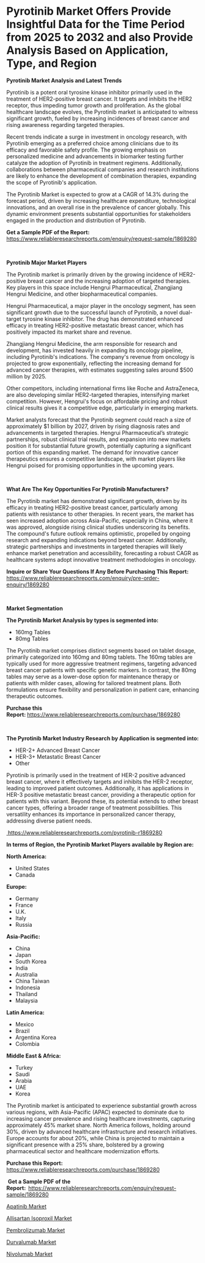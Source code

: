 <p><h1>Pyrotinib Market Offers Provide Insightful Data for the Time Period from 2025 to 2032 and also Provide Analysis Based on Application, Type, and Region</h1></p><p><strong>Pyrotinib Market Analysis and Latest Trends</strong></p>
<p><p>Pyrotinib is a potent oral tyrosine kinase inhibitor primarily used in the treatment of HER2-positive breast cancer. It targets and inhibits the HER2 receptor, thus impeding tumor growth and proliferation. As the global healthcare landscape evolves, the Pyrotinib market is anticipated to witness significant growth, fueled by increasing incidences of breast cancer and rising awareness regarding targeted therapies.</p><p>Recent trends indicate a surge in investment in oncology research, with Pyrotinib emerging as a preferred choice among clinicians due to its efficacy and favorable safety profile. The growing emphasis on personalized medicine and advancements in biomarker testing further catalyze the adoption of Pyrotinib in treatment regimens. Additionally, collaborations between pharmaceutical companies and research institutions are likely to enhance the development of combination therapies, expanding the scope of Pyrotinib's application.</p><p>The Pyrotinib Market is expected to grow at a CAGR of 14.3% during the forecast period, driven by increasing healthcare expenditure, technological innovations, and an overall rise in the prevalence of cancer globally. This dynamic environment presents substantial opportunities for stakeholders engaged in the production and distribution of Pyrotinib.</p></p>
<p><strong>Get a Sample PDF of the Report:&nbsp;</strong> <a href="https://www.reliableresearchreports.com/enquiry/request-sample/1869280?utm_campaign=12&utm_medium=2&utm_source=Github&utm_content=ia&utm_term=08032025&utm_id=pyrotinib">https://www.reliableresearchreports.com/enquiry/request-sample/1869280</a></p>
<p>&nbsp;</p>
<p><strong>Pyrotinib Major Market Players</strong></p>
<p><p>The Pyrotinib market is primarily driven by the growing incidence of HER2-positive breast cancer and the increasing adoption of targeted therapies. Key players in this space include Hengrui Pharmaceutical, Zhangjiang Hengrui Medicine, and other biopharmaceutical companies.</p><p>Hengrui Pharmaceutical, a major player in the oncology segment, has seen significant growth due to the successful launch of Pyrotinib, a novel dual-target tyrosine kinase inhibitor. The drug has demonstrated enhanced efficacy in treating HER2-positive metastatic breast cancer, which has positively impacted its market share and revenue.</p><p>Zhangjiang Hengrui Medicine, the arm responsible for research and development, has invested heavily in expanding its oncology pipeline, including Pyrotinib's indications. The company's revenue from oncology is projected to grow exponentially, reflecting the increasing demand for advanced cancer therapies, with estimates suggesting sales around $500 million by 2025. </p><p>Other competitors, including international firms like Roche and AstraZeneca, are also developing similar HER2-targeted therapies, intensifying market competition. However, Hengrui's focus on affordable pricing and robust clinical results gives it a competitive edge, particularly in emerging markets.</p><p>Market analysts forecast that the Pyrotinib segment could reach a size of approximately $1 billion by 2027, driven by rising diagnosis rates and advancements in targeted therapies. Hengrui Pharmaceutical’s strategic partnerships, robust clinical trial results, and expansion into new markets position it for substantial future growth, potentially capturing a significant portion of this expanding market. The demand for innovative cancer therapeutics ensures a competitive landscape, with market players like Hengrui poised for promising opportunities in the upcoming years.</p></p>
<p>&nbsp;</p>
<p><strong>What Are The Key Opportunities For Pyrotinib Manufacturers?</strong></p>
<p><p>The Pyrotinib market has demonstrated significant growth, driven by its efficacy in treating HER2-positive breast cancer, particularly among patients with resistance to other therapies. In recent years, the market has seen increased adoption across Asia-Pacific, especially in China, where it was approved, alongside rising clinical studies underscoring its benefits. The compound's future outlook remains optimistic, propelled by ongoing research and expanding indications beyond breast cancer. Additionally, strategic partnerships and investments in targeted therapies will likely enhance market penetration and accessibility, forecasting a robust CAGR as healthcare systems adopt innovative treatment methodologies in oncology.</p></p>
<p><strong>Inquire or Share Your Questions If Any Before Purchasing This Report:</strong> <a href="https://www.reliableresearchreports.com/enquiry/pre-order-enquiry/1869280?utm_campaign=12&utm_medium=2&utm_source=Github&utm_content=ia&utm_term=08032025&utm_id=pyrotinib">https://www.reliableresearchreports.com/enquiry/pre-order-enquiry/1869280</a></p>
<p>&nbsp;</p>
<p><strong>Market Segmentation</strong></p>
<p><strong>The Pyrotinib Market Analysis by types is segmented into:</strong></p>
<p><ul><li>160mg Tables</li><li>80mg Tables</li></ul></p>
<p><p>The Pyrotinib market comprises distinct segments based on tablet dosage, primarily categorized into 160mg and 80mg tablets. The 160mg tables are typically used for more aggressive treatment regimens, targeting advanced breast cancer patients with specific genetic markers. In contrast, the 80mg tables may serve as a lower-dose option for maintenance therapy or patients with milder cases, allowing for tailored treatment plans. Both formulations ensure flexibility and personalization in patient care, enhancing therapeutic outcomes.</p></p>
<p><strong>Purchase this Report:&nbsp;</strong><a href="https://www.reliableresearchreports.com/purchase/1869280?utm_campaign=12&utm_medium=2&utm_source=Github&utm_content=ia&utm_term=08032025&utm_id=pyrotinib">https://www.reliableresearchreports.com/purchase/1869280</a></p>
<p>&nbsp;</p>
<p><strong>The Pyrotinib Market Industry Research by Application is segmented into:</strong></p>
<p><ul><li>HER-2+ Advanced Breast Cancer</li><li>HER-3+ Metastatic Breast Cancer</li><li>Other</li></ul></p>
<p><p>Pyrotinib is primarily used in the treatment of HER-2 positive advanced breast cancer, where it effectively targets and inhibits the HER-2 receptor, leading to improved patient outcomes. Additionally, it has applications in HER-3 positive metastatic breast cancer, providing a therapeutic option for patients with this variant. Beyond these, its potential extends to other breast cancer types, offering a broader range of treatment possibilities. This versatility enhances its importance in personalized cancer therapy, addressing diverse patient needs.</p></p>
<p><a href="https://www.reliableresearchreports.com/pyrotinib-r1869280?utm_campaign=12&utm_medium=2&utm_source=Github&utm_content=ia&utm_term=08032025&utm_id=pyrotinib">&nbsp;https://www.reliableresearchreports.com/pyrotinib-r1869280</a></p>
<p><strong>In terms of Region, the Pyrotinib Market Players available by Region are:</strong></p>
<p>
    <p> <strong> North America: </strong>
        <ul>
            <li>United States</li>
            <li>Canada</li>
        </ul>
        </p> 
    <p> <strong> Europe: </strong>
        <ul>
            <li>Germany</li>
            <li>France</li>
            <li>U.K.</li>
            <li>Italy</li>
            <li>Russia</li>
        </ul>
        </p> 
    <p> <strong> Asia-Pacific: </strong>
        <ul>
            <li>China</li>
            <li>Japan</li>
            <li>South Korea</li>
            <li>India</li>
            <li>Australia</li>
            <li>China Taiwan</li>
            <li>Indonesia</li>
            <li>Thailand</li>
            <li>Malaysia</li>
        </ul>
        </p> 
    <p> <strong> Latin America: </strong>
        <ul>
            <li>Mexico</li>
            <li>Brazil</li>
            <li>Argentina Korea</li>
            <li>Colombia</li>
        </ul>
        </p> 
    <p> <strong> Middle East & Africa: </strong>
        <ul>
            <li>Turkey</li>
            <li>Saudi</li>
            <li>Arabia</li>
            <li>UAE</li>
            <li>Korea</li>
        </ul>
    </p>
    </p>
<p><p>The Pyrotinib market is anticipated to experience substantial growth across various regions, with Asia-Pacific (APAC) expected to dominate due to increasing cancer prevalence and rising healthcare investments, capturing approximately 45% market share. North America follows, holding around 30%, driven by advanced healthcare infrastructure and research initiatives. Europe accounts for about 20%, while China is projected to maintain a significant presence with a 25% share, bolstered by a growing pharmaceutical sector and healthcare modernization efforts.</p></p>
<p><strong>Purchase this Report: </strong><a href="https://www.reliableresearchreports.com/purchase/1869280?utm_campaign=12&utm_medium=2&utm_source=Github&utm_content=ia&utm_term=08032025&utm_id=pyrotinib">https://www.reliableresearchreports.com/purchase/1869280</a></p>
<p>&nbsp;<strong>Get a Sample PDF of the Report:&nbsp;&nbsp;</strong><a href="https://www.reliableresearchreports.com/enquiry/request-sample/1869280?utm_campaign=12&utm_medium=2&utm_source=Github&utm_content=ia&utm_term=08032025&utm_id=pyrotinib">https://www.reliableresearchreports.com/enquiry/request-sample/1869280</a></p>
<p><strong></strong></p>
<p><p><a href="https://github.com/guyotkiferhi/Market-Research-Report-List-1/blob/main/apatinib-market.md?utm_campaign=12&utm_medium=2&utm_source=Github&utm_content=ia&utm_term=08032025&utm_id=pyrotinib">Apatinib Market</a></p><p><a href="https://github.com/naomaroaoonv/Market-Research-Report-List-1/blob/main/allisartan-isoproxil-market.md?utm_campaign=12&utm_medium=2&utm_source=Github&utm_content=ia&utm_term=08032025&utm_id=pyrotinib">Allisartan Isoproxil Market</a></p><p><a href="https://github.com/karydacamu/Market-Research-Report-List-1/blob/main/pembrolizumab-market.md?utm_campaign=12&utm_medium=2&utm_source=Github&utm_content=ia&utm_term=08032025&utm_id=pyrotinib">Pembrolizumab Market</a></p><p><a href="https://github.com/iyachikareva/Market-Research-Report-List-1/blob/main/durvalumab-market.md?utm_campaign=12&utm_medium=2&utm_source=Github&utm_content=ia&utm_term=08032025&utm_id=pyrotinib">Durvalumab Market</a></p><p><a href="https://github.com/prantoblouin/Market-Research-Report-List-1/blob/main/nivolumab-market.md?utm_campaign=12&utm_medium=2&utm_source=Github&utm_content=ia&utm_term=08032025&utm_id=pyrotinib">Nivolumab Market</a></p></p>